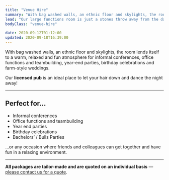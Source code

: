 ```yaml
---
title: "Venue Hire"
summary: "With bag washed walls, an ethnic floor and skylights, the room lends itself to a warm, relaxed and fun atmosphere for informal conferences, office functions and teambuilding, year-end parties, birthday celebrations and farm-style weddings."
lead: "Our large functions room is just a stones throw away from the dam and shaded by a beautiful Willow tree."
bodyClass: "venue-hire"

date: 2020-09-12T01:12:00
updated: 2020-09-18T16:39:00
---
```


With bag washed walls, an ethnic floor and skylights, the room lends itself to a warm, relaxed and fun atmosphere for informal conferences, office functions and teambuilding, year-end parties, birthday celebrations and farm-style weddings.

Our **licensed pub** is an ideal place to let your hair down and dance the night away!

---

## Perfect for&hellip;

* Informal conferences
* Office functions and teambuilding
* Year end parties
* Birthday celebrations
* Bachelors’ / Bulls Parties

&hellip;or any occasion where friends and colleagues can get together and have fun in a relaxing environment.

---

**All packages are tailor-made and are quoted on an individual basis** &mdash; [please contact us for a quote][1]</a>.

[1]: /contact
